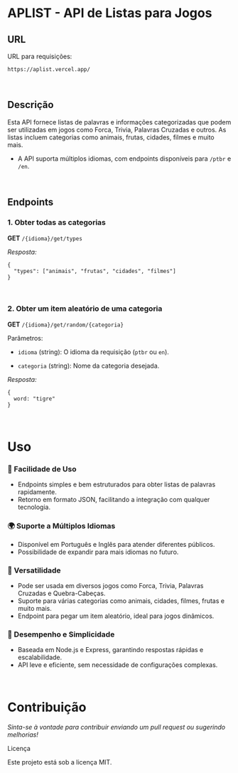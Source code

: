 # APLIST -  API de Listas para Jogos

## URL

URL para requisições:
```
https://aplist.vercel.app/
```

<br />

## Descrição

Esta API fornece listas de palavras e informações categorizadas que podem ser utilizadas em jogos como Forca, Trivia, Palavras Cruzadas e outros. As listas incluem categorias como animais, frutas, cidades, filmes e muito mais.

- A API suporta múltiplos idiomas, com endpoints disponíveis para `/ptbr` e `/en`.

<br />

## Endpoints

### 1. Obter todas as categorias

**GET** `/{idioma}/get/types`

*Resposta:*

```
{
  "types": ["animais", "frutas", "cidades", "filmes"]
}
```
<br />

### 2. Obter um item aleatório de uma categoria

**GET** `/{idioma}/get/random/{categoria}`

Parâmetros:

- `idioma` (string): O idioma da requisição (`ptbr` ou `en`).

- `categoria` (string): Nome da categoria desejada.


*Resposta:*
```
{
  word: "tigre"
}
```
<br />


# Uso

### 🚀 Facilidade de Uso
- Endpoints simples e bem estruturados para obter listas de palavras rapidamente.
- Retorno em formato JSON, facilitando a integração com qualquer tecnologia.

### 🌍 Suporte a Múltiplos Idiomas
- Disponível em Português e Inglês para atender diferentes públicos.
- Possibilidade de expandir para mais idiomas no futuro.

### 🎲 Versatilidade
- Pode ser usada em diversos jogos como Forca, Trivia, Palavras Cruzadas e Quebra-Cabeças.
- Suporte para várias categorias como animais, cidades, filmes, frutas e muito mais.
- Endpoint para pegar um item aleatório, ideal para jogos dinâmicos.

### 💨 Desempenho e Simplicidade
- Baseada em Node.js e Express, garantindo respostas rápidas e escalabilidade.
- API leve e eficiente, sem necessidade de configurações complexas.

<br />

# Contribuição

*Sinta-se à vontade para contribuir enviando um pull request ou sugerindo melhorias!*

Licença

Este projeto está sob a licença MIT.


